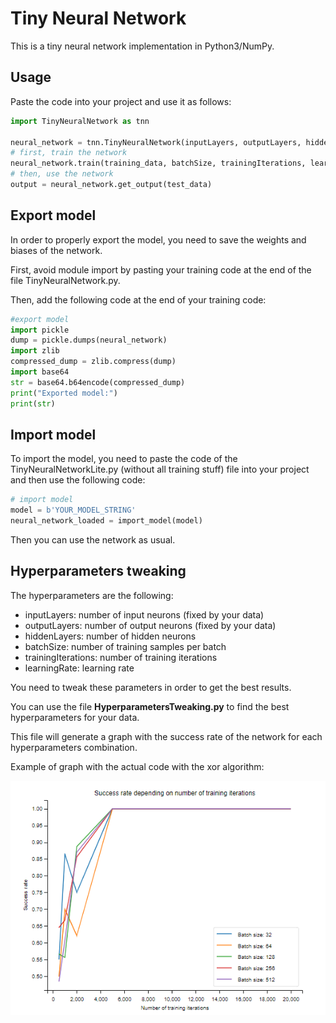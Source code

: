 # Tiny Neural Network

This is a tiny neural network implementation in Python3/NumPy.

## Usage

Paste the code into your project and use it as follows:

```python
import TinyNeuralNetwork as tnn

neural_network = tnn.TinyNeuralNetwork(inputLayers, outputLayers, hiddenLayers)
# first, train the network
neural_network.train(training_data, batchSize, trainingIterations, learningRate)
# then, use the network
output = neural_network.get_output(test_data)
```
## Export model

In order to properly export the model, you need to save the weights and biases of the network.

First, avoid module import by pasting your training code at the end of the file TinyNeuralNetwork.py. 

Then, add the following code at the end of your training code:

```python
#export model
import pickle
dump = pickle.dumps(neural_network)
import zlib
compressed_dump = zlib.compress(dump)
import base64
str = base64.b64encode(compressed_dump)
print("Exported model:")
print(str)
```

## Import model

To import the model, you need to paste the code of the TinyNeuralNetworkLite.py (without all training stuff) file into your project and then use the following code:

```python
# import model
model = b'YOUR_MODEL_STRING'
neural_network_loaded = import_model(model) 
```
Then you can use the network as usual.

## Hyperparameters tweaking

The hyperparameters are the following:

- inputLayers: number of input neurons (fixed by your data)
- outputLayers: number of output neurons (fixed by your data)
- hiddenLayers: number of hidden neurons
- batchSize: number of training samples per batch
- trainingIterations: number of training iterations
- learningRate: learning rate

You need to tweak these parameters in order to get the best results. 

You can use the file **HyperparametersTweaking.py** to find the best hyperparameters for your data.

This file will generate a graph with the success rate of the network for each hyperparameters combination.

Example of graph with the actual code with the xor algorithm:

![img.png](Resources/chartHyperparameters.png)


